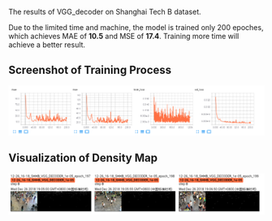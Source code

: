 The results of VGG_decoder on Shanghai Tech B dataset.

Due to the limited time and machine, the model is trained only 200 epoches, which achieves MAE of **10.5** and MSE of **17.4**. Training more time will achieve a better result.

## Screenshot of Training Process

![Detialed infomation during the traning phase.](./img1.png "quantitative-results")

## Visualization of Density Map

![Detialed infomation during the traning phase.](./img2.png "visualization")